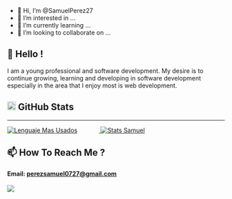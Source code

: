 

- 👋 Hi, I’m @SamuelPerez27
- 👀 I’m interested in ...
- 🌱 I’m currently learning ...
- 💞️ I’m looking to collaborate on ...


<!--  About Me-->
<h2> 👋 Hello ! </h2>


<p>I am a young professional and software development. My desire is to continue growing, learning and developing in software development especially in the area that I enjoy most is web development. </p>


<!-- Stats-->
<h2><a id="user-content--github-stats" class="anchor" aria-hidden="true" href="#-github-stats"></a><img class="emoji" alt="chart_with_upwards_trend" height="20" width="20" src="https://github.githubassets.com/images/icons/emoji/unicode/1f4c8.png"></g-emoji> GitHub Stats</h2>
<hr style="color: #fff"> 
<a href="https://github.com/SamuelPerez27">
    <img src="https://github-readme-stats.vercel.app/api/top-langs/?username=SamuelPerez27&hide=Java,Less&title_color=ffffff&text_color=ffff&icon_color=ffffff&bg_color=031839" alt="Lenguaje Mas Usados" style="margin-right:50px">
    <img src="https://github-readme-stats.vercel.app/api?username=SamuelPerez27&show_icons=true&line_height=46.5&count_private=true&title_color=ffffff&text_color=fff&icon_color=00fafa&bg_color=031839" alt="Stats Samuel">
</a>

<!-- INFO-->

<h2>📫 How To Reach Me ?</h2>
<h4> <b> Email: </b>   <a href= "mailto:perezsamuel0727@gmail.com"> perezsamuel0727@gmail.com </a> </h4>
<a href="https://www.linkedin.com/in/starling-samuel-pérez-pérez-3a666720a/">
<img src="https://camo.githubusercontent.com/088ef8f41e630016909eec018962f61d7451f67bddcecef435fdbe2787a9313a/68747470733a2f2f736869656c64732e696f2f62616467652f436f6e6e6563742532306f6e2532304c696e6b6564496e2d2d626c75653f6c6f676f3d6c696e6b6564696e267374796c653d666f722d7468652d6261646765266c6162656c436f6c6f723d626c7565" data-canonical-src="https://shields.io/badge/Connect%20on%20LinkedIn--blue?logo=linkedin&amp;style=for-the-badge&amp;labelColor=blue" style="max-width:100%;">

</a>
